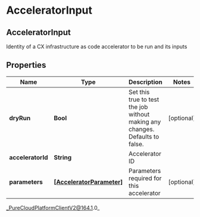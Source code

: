 # AcceleratorInput

## AcceleratorInput
Identity of a CX infrastructure as code accelerator to be run and its inputs

## Properties

|Name | Type | Description | Notes|
|------------ | ------------- | ------------- | -------------|
| **dryRun** | **Bool** | Set this true to test the job without making any changes. Defaults to false. | [optional] |
| **acceleratorId** | **String** | Accelerator ID | |
| **parameters** | [**[AcceleratorParameter]**]([AcceleratorParameter]) | Parameters required for this accelerator | [optional] |



_PureCloudPlatformClientV2@164.1.0_
